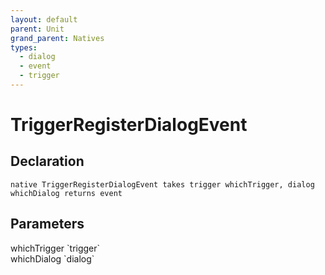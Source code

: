 ```yaml
---
layout: default
parent: Unit
grand_parent: Natives
types:
  - dialog
  - event
  - trigger
---
```


# TriggerRegisterDialogEvent

## Declaration

```
native TriggerRegisterDialogEvent takes trigger whichTrigger, dialog whichDialog returns event
```

## Parameters
<dl>
  <dt>whichTrigger `trigger`</dt>
  <dd></dd>

  <dt>whichDialog `dialog`</dt>
  <dd></dd>
</dl>